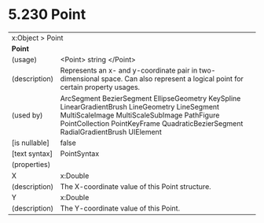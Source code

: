 <html dir="LTR" xmlns:mshelp="http://msdn.microsoft.com/mshelp" xmlns:ddue="http://ddue.schemas.microsoft.com/authoring/2003/5" xmlns:xlink="http://www.w3.org/1999/xlink" xmlns:tool="http://www.microsoft.com/tooltip">

<body>
 <input type="hidden" id="userDataCache" class="userDataStyle">
 <input type="hidden" id="hiddenScrollOffset">
 <img id="dropDownImage" style="display:none; height:0; width:0;" src="../local/drpdown.gif">
 <img id="dropDownHoverImage" style="display:none; height:0; width:0;" src="../local/drpdown_orange.gif">
 <img id="collapseImage" style="display:none; height:0; width:0;" src="../local/collapse.gif">
 <img id="expandImage" style="display:none; height:0; width:0;" src="../local/exp.gif">
 <img id="collapseAllImage" style="display:none; height:0; width:0;" src="../local/collall.gif">
 <img id="expandAllImage" style="display:none; height:0; width:0;" src="../local/expall.gif">
 <img id="copyImage" style="display:none; height:0; width:0;" src="../local/copycode.gif">
 <img id="copyHoverImage" style="display:none; height:0; width:0;" src="../local/copycodeHighlight.gif">
 <div id="header"><h1 class="heading">5.230 Point</h1></div>

 <div id="mainSection">
 <div id="mainBody">
 <div id="allHistory" class="saveHistory" onsave="saveAll()" onload="loadAll()"></div>
 <p xmlns:wsd="http://wsdev.schemas.microsoft.com/authoring/2008/2" xmlns:msxsl="urn:schemas-microsoft-com:xslt" xmlns:script="urn:script" xmlns:build="urn:build">
 </p>
 <div id="sectionSection0" class="section" name="collapseableSection">
 <content xmlns="http://ddue.schemas.microsoft.com/authoring/2003/5" xmlns:wsd="http://wsdev.schemas.microsoft.com/authoring/2008/2" xmlns:msxsl="urn:schemas-microsoft-com:xslt" xmlns:script="urn:script" xmlns:build="urn:build">
 </content>
 </div>
 <div id="sectionSection1" class="section" name="collapseableSection">
 <content xmlns="http://ddue.schemas.microsoft.com/authoring/2003/5" xmlns:wsd="http://wsdev.schemas.microsoft.com/authoring/2008/2" xmlns:msxsl="urn:schemas-microsoft-com:xslt" xmlns:script="urn:script" xmlns:build="urn:build">
 <table class="ProtocolAuthoredTable" xmlns="">
 <tr><td colspan="2">
<mshelp:link keywords="55aacd72-e114-4aa1-b774-3f7ded5e1f7d" tabindex="0">x:Object</mshelp:link> &gt; <mshelp:link keywords="98714065-5712-4880-ae88-3489eab5d6c3" tabindex="0">Point</mshelp:link> </td>
 </tr>
 <tr><td colspan="2">
 <b>Point</b> </td>
 </tr>
 <tr><td><div class="indent0">(usage)</div></td>
 <td>&lt;Point&gt; string &lt;/Point&gt;</td>
 </tr>
 <tr><td><div class="indent0">(description)</div></td>
 <td>Represents an x- and y-coordinate pair in two-dimensional space. Can also represent a logical point for certain property usages.</td>
 </tr>
 <tr><td><div class="indent0">(used by)</div></td>
 <td><mshelp:link keywords="008b5b97-a2db-47ae-a547-8ff8f7c5ab37" tabindex="0">ArcSegment</mshelp:link> <mshelp:link keywords="889a748a-02a7-4066-a871-4dd1e18a2ba7" tabindex="0">BezierSegment</mshelp:link> <mshelp:link keywords="096e2e13-c199-4600-a46b-35bc06a5e2b1" tabindex="0">EllipseGeometry</mshelp:link> <mshelp:link keywords="d3dbc162-4951-4264-a936-bbd982ef6f84" tabindex="0">KeySpline</mshelp:link> <mshelp:link keywords="3be19382-2c4a-46b0-8e1b-e05e53c6ffc1" tabindex="0">LinearGradientBrush</mshelp:link> <mshelp:link keywords="1eb45bda-73d6-4767-a989-1627a1c925bd" tabindex="0">LineGeometry</mshelp:link> <mshelp:link keywords="391abe54-a3c9-442f-b258-6aabf098fe7c" tabindex="0">LineSegment</mshelp:link> <mshelp:link keywords="842e42e5-8bd5-42f7-94b5-ca4c7998e1bb" tabindex="0">MultiScaleImage</mshelp:link> <mshelp:link keywords="d3a7eb22-7268-4abc-b6d8-c1bfd496f0d8" tabindex="0">MultiScaleSubImage</mshelp:link> <mshelp:link keywords="0bc2301c-e903-44fc-ba0d-d062519b904c" tabindex="0">PathFigure</mshelp:link> <mshelp:link keywords="df303ecc-963d-4b9b-b64c-f66679eeb8d6" tabindex="0">PointCollection</mshelp:link> <mshelp:link keywords="f3c367b9-8cd6-4d65-89f8-419359fce529" tabindex="0">PointKeyFrame</mshelp:link> <mshelp:link keywords="a9f0cc5c-b317-4a3f-a5ec-649157f546d6" tabindex="0">QuadraticBezierSegment</mshelp:link> <mshelp:link keywords="80d3a615-6dd8-41bd-a35e-a35ff075db00" tabindex="0">RadialGradientBrush</mshelp:link> <mshelp:link keywords="053e800a-9c26-4d47-8d3f-4262d9420ea6" tabindex="0">UIElement</mshelp:link></td>
 </tr>
 <tr><td><div class="indent0">[is nullable]</div></td>
 <td>false</td>
 </tr>
 <tr><td><div class="indent0">[text syntax]</div></td>
 <td><mshelp:link keywords="68d31af7-2032-4748-821d-5ec7d57a5774" tabindex="0">PointSyntax</mshelp:link></td>
 </tr>
 <tr><td><div class="indent0">(properties)</div></td>
 <td></td>
 </tr>
 <tr><td><div class="indent2">X</div></td>
 <td><mshelp:link keywords="b4cd2d49-bb12-4f4b-ba12-424f101aa37d" tabindex="0">x:Double</mshelp:link></td>
 </tr>
 <tr><td><div class="indent4">(description)</div></td>
 <td>The X-coordinate value of this Point structure.</td>
 </tr>
 <tr><td><div class="indent2">Y</div></td>
 <td><mshelp:link keywords="b4cd2d49-bb12-4f4b-ba12-424f101aa37d" tabindex="0">x:Double</mshelp:link></td>
 </tr>
 <tr><td><div class="indent4">(description)</div></td>
 <td>The Y-coordinate value of this Point.</td>
 </tr>
</table>
 </content>
 </div>
 <!--[if gte IE 5]>
 <tool:tip element="languageFilterToolTip" avoidmouse="false"/>
 <![endif]-->
 </div>
 <a name="feedback"></a><span></span>
 </div>
</body></html>
